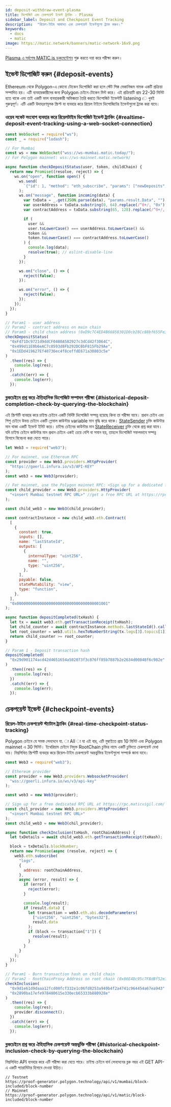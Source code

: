 ```yaml
---
id: deposit-withdraw-event-plasma
title: ডিপোজিট এবং চেকপয়েন্ট ইভেন্ট ট্র্যাকিং - Plasma
sidebar_label: Deposit and Checkpoint Event Tracking
description:  "রিয়েল-টাইম আমানত এবং চেকপয়েন্ট ইভেন্টগুলো ট্র্যাক করুন।"
keywords:
  - docs
  - matic
image: https://matic.network/banners/matic-network-16x9.png
---
```


 [Plasma এ সর্বশেষ MATIC.js ডকুমেন্টেশন](https://maticnetwork.github.io/matic.js/docs/plasma/) শুরু করতে দয়া করে পরীক্ষা করুন।

## ইভেন্ট ডিপোজিট করুন {#deposit-events}

Ethereum থেকে Polygon-এ কোনো টোকেন ডিপোজিট করা হলে স্টেট সিঙ্ক মেকানিজম নামক একটি প্রক্রিয়া সম্পাদিত হয়। এটি ব্যবহারকারীদের জন্য Polygon চেইনে টোকেন মিন্ট করে। এই প্রক্রিয়াটি প্রায় 22-30 মিনিট হতে থাকে এবং তাই একটি ভাল ব্যবহারকারী অভিজ্ঞতা তৈরি করতে ডিপোজিট ইভেন্টটি listening ে খুবই গুরুত্বপূর্ণ। এটি একটি উদাহরণমূলক স্ক্রিপ্ট যা ব্যবহার করে রিয়েল টাইমে ডিপোজিটের ইভেন্টগুলো ট্র্যাক করা যাবে।

### ওয়েব সকেট সংযোগ ব্যবহার করে রিয়েলটাইম ডিপোজিট ইভেন্ট ট্র্যাকিং {#realtime-deposit-event-tracking-using-a-web-socket-connection}

```jsx
const WebSocket = require("ws");
const _ = require("lodash");

// For Mumbai
const ws = new WebSocket("wss://ws-mumbai.matic.today/");
// For Polygon mainnet: wss://ws-mainnet.matic.network/

async function checkDepositStatus(user, token, childChain) {
  return new Promise((resolve, reject) => {
    ws.on("open", function open() {
      ws.send(
        `{"id": 1, "method": "eth_subscribe", "params": ["newDeposits", {"Contract": "${childChain}"}]}`
      );
      ws.on("message", function incoming(data) {
        var txData = _.get(JSON.parse(data), "params.result.Data", "");
        var userAddress = txData.substring(0, 64).replace(/^0+/, "0x");
        var contractAddress = txData.substring(65, 128).replace(/^0+/, "0x");

        if (
          user &&
          user.toLowerCase() === userAddress.toLowerCase() &&
          token &&
          token.toLowerCase() === contractAddress.toLowerCase()
        ) {
          console.log(data);
          resolve(true); // eslint-disable-line
        }
      });

      ws.on("close", () => {
        reject(false);
      });

      ws.on("error", () => {
        reject(false);
      });
    });
  });
}

// Param1 - user address
// Param2 - contract address on main chain
// Param3 - child chain address (0xD9c7C4ED4B66858301D0cb28Cc88bf655Fe34861 for mainnet)
checkDepositStatus(
  "0xFd71Dc9721d9ddCF0480A582927c3dCd42f3064C",
  "0x499d11E0b6eAC7c0593d8Fb292DCBbF815Fb29Ae",
  "0x1EDd419627Ef40736ec4f8ceffdE671a30803c5e"
)
  .then((res) => {
    console.log(res);
  })
  .catch((err) => {
    console.log(err);
  });
```

### ব্লকচেইনে প্রশ্ন করে ঐতিহাসিক ডিপোজিট সম্পাদন পরীক্ষা {#historical-deposit-completion-check-by-querying-the-blockchain}

এই স্ক্রিপ্টটি ব্যবহার করে চাইল্ড চেইনে একটি নির্দিষ্ট ডিপোজিট সম্পন্ন হয়েছে কিনা তা পরীক্ষা যাবে। প্রধান চেইন এবং শিশু চেইনে উভয় চেইনে একটি গ্লোবাল কাউন্টার variable মান বৃদ্ধি করে থাকে। [StateSender](https://github.com/maticnetwork/contracts/blob/develop/contracts/root/stateSyncer/StateSender.sol#L38) চুক্তি কাউন্টার মান থাকা একটি ইভেন্ট ইমিট করে। চাইল্ড চেইনের কাউন্টার মান [StateReceiver](https://github.com/maticnetwork/genesis-contracts/blob/master/contracts/StateReceiver.sol#L12) চুক্তি থেকে প্রশ্ন করা যাবে। যদি চাইল্ড চেইনে কাউন্টার মান প্রধান চেইনে একই চেয়ে বেশি বা সমান হয়, তাহলে ডিপোজিট সফলভাবে সম্পন্ন হিসাবে বিবেচনা করা যেতে পারে।

```js
let Web3 = require("web3");

// For mainnet, use Ethereum RPC
const provider = new Web3.providers.HttpProvider(
  "https://goerli.infura.io/v3/API-KEY"
);
const web3 = new Web3(provider);

// For mainnet, use the Polygon mainnet RPC: <Sign up for a dedicated free RPC URL at https://rpc.maticvigil.com/ or other hosted node providers.>
const child_provider = new Web3.providers.HttpProvider(
  "<insert Mumbai testnet RPC URL>" //get a free RPC URL at https://rpc.maticvigil.com/ or other hosted node providers.
);

const child_web3 = new Web3(child_provider);

const contractInstance = new child_web3.eth.Contract(
  [
    {
      constant: true,
      inputs: [],
      name: "lastStateId",
      outputs: [
        {
          internalType: "uint256",
          name: "",
          type: "uint256",
        },
      ],
      payable: false,
      stateMutability: "view",
      type: "function",
    },
  ],
  "0x0000000000000000000000000000000000001001"
);

async function depositCompleted(txHash) {
  let tx = await web3.eth.getTransactionReceipt(txHash);
  let child_counter = await contractInstance.methods.lastStateId().call();
  let root_counter = web3.utils.hexToNumberString(tx.logs[3].topics[1]);
  return child_counter >= root_counter;
}

// Param 1 - Deposit transaction hash
depositCompleted(
  "0x29d901174acd42d4651654a502073f3c876ff85b7887b2e2634d00848f6c982e"
)
  .then((res) => {
    console.log(res);
  })
  .catch((err) => {
    console.log(err);
  });
```

## চেকপয়েন্ট ইভেন্ট {#checkpoint-events}

### রিয়েল-টাইম চেকপয়েন্ট স্ট্যাটাস ট্র্যাকিং {#real-time-checkpoint-status-tracking}

Polygon চেইনে যে সমস্ত লেনদেনে যা. া All া যা এই বার, এটি মুম্বাইতে প্রায় 10 মিনিট এবং Polygon mainnet এ 30 মিনিট। ইথেরিয়াম চেইনে নিযুক্ত RootChain চুক্তির নামে একটি চুক্তিতে চেকপয়েন্ট দেখা যায়। নিম্নলিখিত স্ক্রিপ্টটি ব্যবহার করে রিয়েল-টাইম চেকপয়েন্ট অন্তর্ভুক্তির ইভেন্টগুলো সম্পর্কে জানা যাবে।

```jsx
const Web3 = require("web3");

// Ethereum provider
const provider = new Web3.providers.WebsocketProvider(
  "wss://goerli.infura.io/ws/v3/api-key"
);

const web3 = new Web3(provider);

// Sign up for a free dedicated RPC URL at https://rpc.maticvigil.com/ or other hosted node providers.
const chil_provider = new Web3.providers.HttpProvider(
  "<insert Mumbai testnet RPC URL>"
);
const child_web3 = new Web3(chil_provider);

async function checkInclusion(txHash, rootChainAddress) {
  let txDetails = await child_web3.eth.getTransactionReceipt(txHash);

  block = txDetails.blockNumber;
  return new Promise(async (resolve, reject) => {
    web3.eth.subscribe(
      "logs",
      {
        address: rootChainAddress,
      },
      async (error, result) => {
        if (error) {
          reject(error);
        }

        console.log(result);
        if (result.data) {
          let transaction = web3.eth.abi.decodeParameters(
            ["uint256", "uint256", "bytes32"],
            result.data
          );
          if (block <= transaction["1"]) {
            resolve(result);
          }
        }
      }
    );
  });
}

// Param1 - Burn transaction hash on child chain
// Param2 - RootChainProxy Address on root chain (0x86E4Dc95c7FBdBf52e33D563BbDB00823894C287 for mainnet)
checkInclusion(
  "0x9d1e61d9daaa12fcd00fcf332e1c06fd8253a949b4f2a4741c964454a67ea943",
  "0x2890ba17efe978480615e330ecb65333b880928e"
)
  .then((res) => {
    console.log(res);
    provider.disconnect();
  })
  .catch((err) => {
    console.log(err);
  });
```

### ব্লকচেইনে প্রশ্ন করে ঐহিহাসিক চেকপয়েন্ট অন্তর্ভুক্তি পরীক্ষা {#historical-checkpoint-inclusion-check-by-querying-the-blockchain}

নিম্নলিখিত API ব্যবহার করে এটি পরীক্ষা করা যেতে পারে। চাইল্ড চেইনে বার্ন লেনদেনের ব্লক নম্বর এই GET API-এ একটি প্যারামিটার হিসাবে দেওয়া উচিত।

```
// Testnet
https://proof-generator.polygon.technology/api/v1/mumbai/block-included/block-number
// Mainnet
https://proof-generator.polygon.technology/api/v1/matic/block-included/block-number
```

